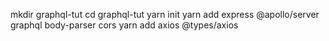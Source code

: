 <!-- Sequential Instruction for GraphQL tutorial -->

mkdir graphql-tut
cd graphql-tut
yarn init
yarn add express @apollo/server graphql body-parser cors
yarn add axios @types/axios

